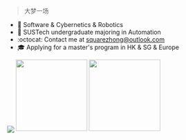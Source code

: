 > 大梦一场
- :hatching_chick: Software & Cybernetics & Robotics
- :mushroom: SUSTech undergraduate majoring in Automation
- :octocat: Contact me at squarezhong@outlook.com
- :mortar_board: Applying for a master's program in HK & SG & Europe
    
<p>
<img 
  align="center"
  src="https://github-profile-summary-cards.vercel.app/api/cards/profile-details?username=squarezhong&theme=merko"
  />
<img 
  height=165
  src="https://github-readme-stats.vercel.app/api?username=squarezhong&show_icons=true&count_private=true&theme=merko&rank_icon=github"
  />
<img 
  height=165
  src="https://github-readme-stats.vercel.app/api/top-langs/?username=squarezhong&layout=compact&theme=merko&exclude_repo=notion-blog"
  />
<p>
  
<!---
SquareZhong/SquareZhong is a ✨ special ✨ repository because its `README.md` (this file) appears on your GitHub profile.
You can click the Preview link to take a look at your changes.
--->
